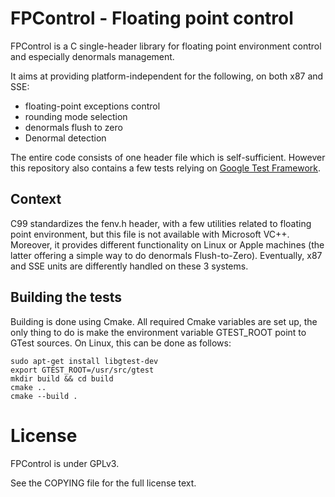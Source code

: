 FPControl - Floating point control
==================================

FPControl is a C single-header library for floating point environment control and especially denormals management.

It aims at providing platform-independent for the following, on both x87 and SSE:
- floating-point exceptions control
- rounding mode selection
- denormals flush to zero
- Denormal detection

The entire code consists of one header file which is self-sufficient.
However this repository also contains a few tests relying on [Google Test Framework](http://code.google.com/p/googletest/).

Context
-------

C99 standardizes the fenv.h header, with a few utilities related to floating point environment, but this file is not available with Microsoft VC++.
Moreover, it provides different functionality on Linux or Apple machines (the latter offering a simple way to do denormals Flush-to-Zero).
Eventually, x87 and SSE units are differently handled on these 3 systems.

Building the tests
------------------

Building is done using Cmake.
All required Cmake variables are set up, the only thing to do is make the environment variable GTEST_ROOT point to GTest sources.
On Linux, this can be done as follows:

    sudo apt-get install libgtest-dev
    export GTEST_ROOT=/usr/src/gtest
    mkdir build && cd build
    cmake ..
    cmake --build .

License
==================================
FPControl is under GPLv3.

See the COPYING file for the full license text.
